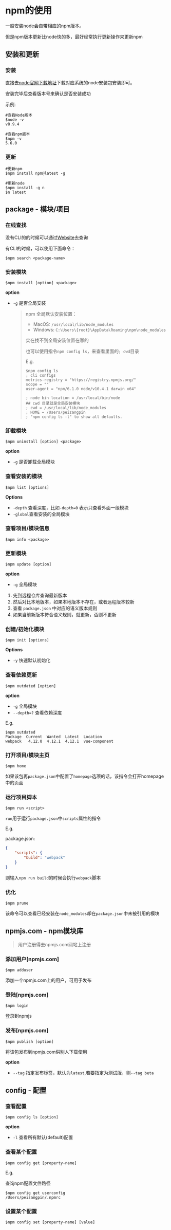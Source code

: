 # npm的使用

一般安装node会自带相应的npm版本。

但是npm版本更新比node快的多，最好经常执行更新操作来更新npm

## 安装和更新

### 安装

直接去[node官网下载地址](https://nodejs.org/en/download/)下载对应系统的node安装包安装即可。

安装完毕后查看版本号来确认是否安装成功

示例:

```shell
#查看Node版本
$node -v
v8.9.4

#查看npm版本
$npm -v
5.6.0
```

### 更新

```shell
#更新npm
$npm install npm@latest -g 

#更新node
$npm install -g n 
$n latest
```



## package - 模块/项目

### 在线查找

没有CLI的的时候可以通过[Website](https://www.npmjs.com/)去查询

有CLI的时候，可以使用下面命令：

```shell
$npm search <package-name>
```



### 安装模块

```shell
$npm install [option] <package>
```

**option**

- `-g` 是否全局安装

  > npm 全局默认安装位置：
  >
  > + MacOS: `/usr/local/lib/node_modules `
  > + Windows: `C:\Users\{root}\AppData\Roaming\npm\node_modules`
  >
  > 实在找不到全局安装位置在哪的
  >
  > 也可以使用指令`npm config ls`，来查看里面的`; cwd`目录
  >
  > E.g.
  >
  > ```shell
  > $npm config ls      
  > ; cli configs
  > metrics-registry = "https://registry.npmjs.org/"
  > scope = ""
  > user-agent = "npm/6.1.0 node/v10.4.1 darwin x64"
  > 
  > ; node bin location = /usr/local/bin/node
  > ## cwd 目录就是全局安装模块
  > ; cwd = /usr/local/lib/node_modules
  > ; HOME = /Users/peizangpin
  > ; "npm config ls -l" to show all defaults.
  > ```
  >
  > 
  >
  > 



### 卸载模块

```shell
$npm uninstall [option] <package>
```

**option**

- `-g` 是否卸载全局模块



### 查看安装的模块

```shell
$npm list [options]
```

**Options**

- `-depth` 查看深度，比如`-depth=0` 表示只查看外面一级模块
- `-global`查看安装的全局模块



### 查看项目/模块信息

```shell
$npm info <package>
```



### 更新模块

```shell
$npm update [option]
```

**option**

- `-g` 全局模块

1. 先到远程仓库查询最新版本
2. 然后对比本地版本，如果本地版本不存在，或者远程版本较新
3. 查看 `package.json` 中对应的语义版本规则
4. 如果当前新版本符合语义规则，就更新，否则不更新



### 创建/初始化模块

```shell
$npm init [options]
```

**Options**

+ `-y` 快速默认初始化



### 查看依赖更新

```shell
$npm outdated [option]
```

**option**

+ `-g` 全局模块
+ `--depth=?` 查看依赖深度

E.g.

```shell
$npm outdated
Package  Current  Wanted  Latest  Location
webpack   4.12.0  4.12.1  4.12.1  vue-component
```



### 打开项目/模块主页

```shell
$npm home
```

如果该包再`package.json`中配置了`homepage`选项的话，该指令会打开homepage中的页面



### 运行项目脚本

```shell
$npm run <script>
```

`run`用于运行`package.json`中`scripts`属性的指令

E.g.

package.json:

```json
{
    "scripts": {
        "build": "webpack"
    }
}
```

则输入`npm run build`的时候会执行`webpack`脚本



### 优化

```shell
$npm prune
```

该命令可以查看已经安装在`node_modules`却在`package.json`中未被引用的模块



## npmjs.com - npm模块库

> 用户注册得去npmjs.com网站上注册



### 添加用户[npmjs.com]

```shell
$npm adduser
```

添加一个npmjs.com上的用户，可用于发布



### 登陆[npmjs.com]

```shell
$npm login
```

登录到npmjs



### 发布[npmjs.com]

```shell
$npm publish [option]
```

将该包发布到npmjs.com供别人下载使用

**option**

+ `--tag` 指定发布标签，默认为`latest`,若要指定为测试版，则`--tag beta`



## config - 配置



### 查看配置

```shell
$npm config ls [option]
```

**option**

+ `-l` 查看所有默认(default)配置



### 查看某个配置

```shell
$npm config get [property-name]
```

E.g.

查询npm配置文件路径

```shell
$npm config get userconfig
/Users/peizangpin/.npmrc
```



### 设置某个配置

```shell
$npm config set [property-name] [value]
```

